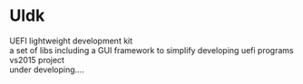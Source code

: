 # Uldk
UEFI lightweight development kit<br>
a set of libs including a GUI framework to simplify developing uefi programs<br>
vs2015 project<br>
under developing....
